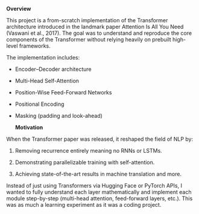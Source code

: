 **Overview**

This project is a from-scratch implementation of the Transformer architecture introduced in the landmark paper Attention Is All You Need (Vaswani et al., 2017).
The goal was to understand and reproduce the core components of the Transformer without relying heavily on prebuilt high-level frameworks.

The implementation includes:
- Encoder–Decoder architecture
- Multi-Head Self-Attention
- Position-Wise Feed-Forward Networks
- Positional Encoding
- Masking (padding and look-ahead)

  **Motivation**
  
When the Transformer paper was released, it reshaped the field of NLP by:

1. Removing recurrence entirely meaning no RNNs or LSTMs.
   
2. Demonstrating parallelizable training with self-attention.
   
3. Achieving state-of-the-art results in machine translation and more.

Instead of just using Transformers via Hugging Face or PyTorch APIs, I wanted to fully understand each layer mathematically and implement each module step-by-step (multi-head attention, feed-forward layers, etc.).
This was as much a learning experiment as it was a coding project. 
